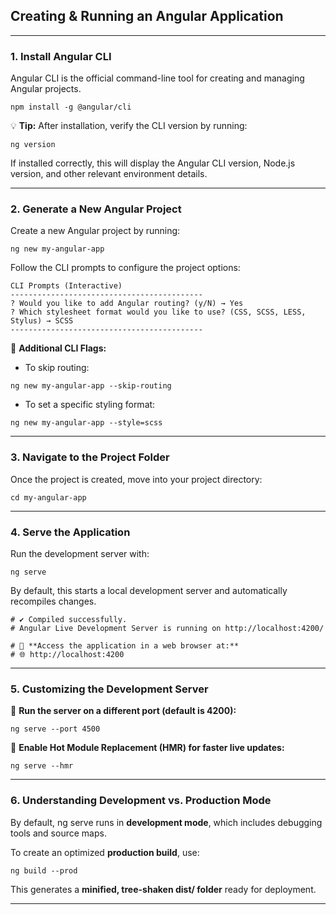 ## Creating & Running an Angular Application
---

### 1. Install Angular CLI

Angular CLI is the official command-line tool for creating and managing Angular projects.

```shell  
npm install -g @angular/cli  
```

💡 **Tip:** After installation, verify the CLI version by running:

```shell  
ng version  
```

If installed correctly, this will display the Angular CLI version, Node.js version, and other relevant environment details.

---

### 2. Generate a New Angular Project
Create a new Angular project by running:

```shell  
ng new my-angular-app  
```

Follow the CLI prompts to configure the project options:

```shell  
CLI Prompts (Interactive)
-------------------------------------------
? Would you like to add Angular routing? (y/N) → Yes
? Which stylesheet format would you like to use? (CSS, SCSS, LESS, Stylus) → SCSS
-------------------------------------------  
```
🔹 **Additional CLI Flags:**  
- To skip routing:  

```shell  
ng new my-angular-app --skip-routing  
```

- To set a specific styling format:  

```shell  
ng new my-angular-app --style=scss  
```

---

### 3. Navigate to the Project Folder
Once the project is created, move into your project directory:

```shell  
cd my-angular-app  
```

---

### 4. Serve the Application
Run the development server with:

```shell  
ng serve  
```

By default, this starts a local development server and automatically recompiles changes.  

```shell  
# ✔ Compiled successfully.  
# Angular Live Development Server is running on http://localhost:4200/  

# 📌 **Access the application in a web browser at:**  
# 🌐 http://localhost:4200  
```

---

### 5. Customizing the Development Server
🔹 **Run the server on a different port (default is 4200):**  

```shell  
ng serve --port 4500  
```

🔹 **Enable Hot Module Replacement (HMR) for faster live updates:**  

```shell  
ng serve --hmr  
```

---

### 6. Understanding Development vs. Production Mode
By default, ng serve runs in **development mode**, which includes debugging tools and source maps.

To create an optimized **production build**, use:

```shell  
ng build --prod  
```

This generates a **minified, tree-shaken dist/ folder** ready for deployment.

---
